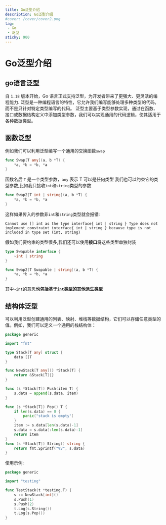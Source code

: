 ```yaml
---
title: Go泛型介绍
description: Go泛型介绍
#cover: /cover/cover2.png
tag:
 - Go 
 - 泛型
sticky: 900
---
```


# Go泛型介绍

## go语言泛型

自 `1.18` 版本开始，Go 语言正式支持泛型，为开发者带来了更强大、更灵活的编程能力.
泛型是一种编程语言的特性，它允许我们编写能够处理多种类型的代码，而不是只针对特定类型编写的代码。
泛型主要基于类型参数实现，通过在函数、接口或数据结构定义中添加类型参数，我们可以实现通用的代码逻辑，使其适用于各种数据类型。

## 函数泛型

例如我们可以利用泛型编写一个通用的交换函数`swap`

```go
func Swap[T any](a, b *T) {
	*a, *b = *b, *a
}
```

函数名后 `T` 是一个类型参数，`any` 表示 T 可以是任何类型
我们也可以约束它的类型参数,比如我只接收`int`和`string`类型的参数

```go
func Swap2[T int | string](a, b *T) {
	*a, *b = *b, *a
}
```
这样如果传入的参数非`int`和`string`类型就会报错:

`Cannot use [] int as the type interface{ int | string } Type does not implement constraint interface{ int | string } because type is not included in type set (int, string)`

假如我们要约束的类型很多,我们还可以使用**接口**将这些类型单独封装
```go
type Swapable interface {
	~int | string
}

func Swap2[T Swapable | string](a, b *T) {
	*a, *b = *b, *a
}
```
其中`~int`的意思**也包括基于`int`类型的其他派生类型**

## 结构体泛型

可以利用泛型创建通用的列表、映射、堆栈等数据结构，它们可以存储任意类型的值。例如，我们可以定义一个通用的栈结构体：

```go
package generic

import "fmt"

type Stack[T any] struct {
	data []T
}

func NewStack[T any]() *Stack[T] {
	return &Stack[T]{}
}

func (s *Stack[T]) Push(item T) {
	s.data = append(s.data, item)
}

func (s *Stack[T]) Pop() T {
	if len(s.data) == 0 {
		panic("stack is empty")
	}
	item := s.data[len(s.data)-1]
	s.data = s.data[:len(s.data)-1]
	return item
}
func (s *Stack[T]) String() string {
	return fmt.Sprintf("%v", s.data)
}
```

使用示例:

```go
package generic

import "testing"

func TestStack(t *testing.T) {
	s := NewStack[int]()
	s.Push(1)
	s.Push(2)
	t.Log(s.String())
	t.Log(s.Pop())
}
```

